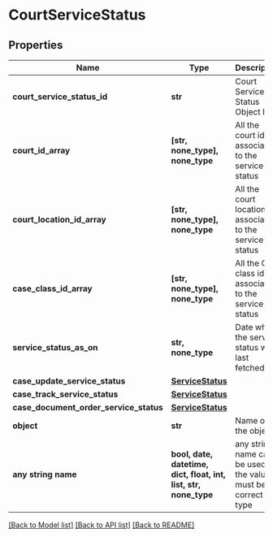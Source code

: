 # CourtServiceStatus


## Properties
Name | Type | Description | Notes
------------ | ------------- | ------------- | -------------
**court_service_status_id** | **str** | Court Service Status Object ID | 
**court_id_array** | **[str, none_type], none_type** | All the court ids associated to the service status | 
**court_location_id_array** | **[str, none_type], none_type** | All the court location ids associated to the service status | 
**case_class_id_array** | **[str, none_type], none_type** | All the Case class ids associated to the service status | 
**service_status_as_on** | **str, none_type** | Date when the service status was last fetched. | 
**case_update_service_status** | [**ServiceStatus**](ServiceStatus.md) |  | 
**case_track_service_status** | [**ServiceStatus**](ServiceStatus.md) |  | 
**case_document_order_service_status** | [**ServiceStatus**](ServiceStatus.md) |  | 
**object** | **str** | Name of the object | defaults to "CourtServiceStatus"
**any string name** | **bool, date, datetime, dict, float, int, list, str, none_type** | any string name can be used but the value must be the correct type | [optional]

[[Back to Model list]](../README.md#documentation-for-models) [[Back to API list]](../README.md#documentation-for-api-endpoints) [[Back to README]](../README.md)


